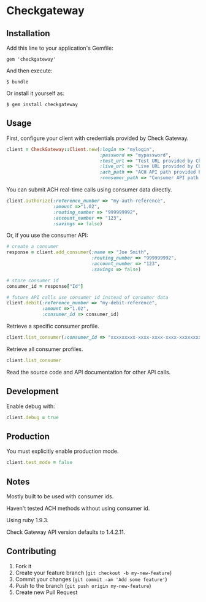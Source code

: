 # Checkgateway

## Installation

Add this line to your application's Gemfile:

    gem 'checkgateway'

And then execute:

    $ bundle

Or install it yourself as:

    $ gem install checkgateway

## Usage

First, configure your client with credentials provided by Check Gateway.
```ruby
client = CheckGateway::Client.new(:login => "mylogin",
                                  :password => "mypassword",
                                  :test_url => "Test URL provided by Check Gateway",
                                  :live_url => "Live URL provided by Check Gateway",
                                  :ach_path => "ACH API path provided by Check Gateway",
                                  :consumer_path => "Consumer API path provided by Check Gateway")
```

You can submit ACH real-time calls using consumer data directly.

```ruby
client.authorize(:reference_number => "my-auth-reference",
                 :amount =>"1.02",
                 :routing_number => "999999992",
                 :account_number => "123",
                 :savings => false)
```

Or, if you use the consumer API:

```ruby
# create a consumer
response = client.add_consumer(:name => "Joe Smith",
                               :routing_number => "999999992",
                               :account_number => "123",
                               :savings => false)

# store consumer id
consumer_id = response["Id"]

# future API calls use consumer id instead of consumer data
client.debit(:reference_number => "my-debit-reference",
             :amount =>"1.02",
             :consumer_id => consumer_id)
```

Retrieve a specific consumer profile.

``` ruby
client.list_consumer(:consumer_id => "xxxxxxxxx-xxxx-xxxx-xxxx-xxxxxxxxxxxxxx")
```

Retrieve all consumer profiles.

``` ruby
client.list_consumer
```

Read the source code and API documentation for other API calls.

## Development

Enable debug with:

```ruby
client.debug = true
```

## Production

You must explicitly enable production mode.

```ruby
client.test_mode = false
```

## Notes

Mostly built to be used with consumer ids.

Haven't tested ACH methods without using consumer id.

Using ruby 1.9.3.

Check Gateway API version defaults to 1.4.2.11.

## Contributing

1. Fork it
2. Create your feature branch (`git checkout -b my-new-feature`)
3. Commit your changes (`git commit -am 'Add some feature'`)
4. Push to the branch (`git push origin my-new-feature`)
5. Create new Pull Request
